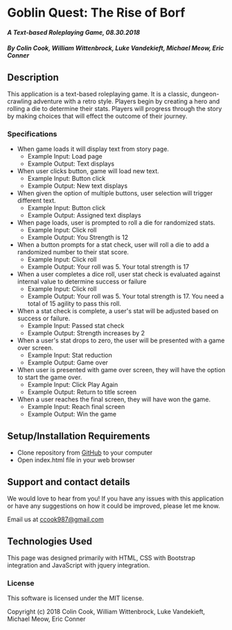 # **Goblin Quest: The Rise of Borf**

#### _A Text-based Roleplaying Game, 08.30.2018_

##### By Colin Cook, William Wittenbrock, Luke Vandekieft, Michael Meow, Eric Conner

## Description

This application is a text-based roleplaying game. It is a classic, dungeon-crawling adventure with a retro style. Players begin by creating a hero and rolling a die to determine their stats. Players will progress through the story by making choices that will effect the outcome of their journey.

### Specifications

* When game loads it will display text from story page.
  * Example Input: Load page
  * Example Output: Text displays
* When user clicks button, game will load new text.
  * Example Input: Button click
  * Example Output: New text displays
* When given the option of multiple buttons, user selection will trigger different text.
  * Example Input: Button click
  * Example Output: Assigned text displays
* When page loads, user is prompted to roll a die for randomized stats.
  * Example Input: Click roll
  * Example Output: You Strength is 12
* When a button prompts for a stat check, user will roll a die to add a randomized number to their stat score.
  * Example Input: Click roll
  * Example Output: Your roll was 5. Your total strength is 17
* When a user completes a dice roll, user stat check is evaluated against internal value to determine success or failure
  * Example Input: Click roll
  * Example Output: Your roll was 5. Your total strength is 17. You need a total of 15 agility to pass this roll.
* When a stat check is complete, a user's stat will be adjusted based on success or failure.
  * Example Input: Passed stat check
  * Example Output: Strength increases by 2
* When a user's stat drops to zero, the user will be presented with a game over screen.
  * Example Input: Stat reduction
  * Example Output: Game over
* When user is presented with game over screen, they will have the option to start the game over.
  * Example Input: Click Play Again
  * Example Output: Return to title screen
* When a user reaches the final screen, they will have won the game.
  * Example Input: Reach final screen
  * Example Output: Win the game

## Setup/Installation Requirements

* Clone repository from [GitHub](https://github.com/MichaelMeow/adventure_rpg.git) to your computer
* Open index.html file in your web browser

## Support and contact details

We would love to hear from you! If you have any issues with this application or have any suggestions on how it could be improved, please let me know.

Email us at [ccook987@gmail.com](mailto:ccook987@gmail.com)

## Technologies Used

This page was designed primarily with HTML, CSS with Bootstrap integration and JavaScript with jquery integration.

### License

This software is licensed under the MIT license.

Copyright (c) 2018 Colin Cook, William Wittenbrock, Luke Vandekieft, Michael Meow, Eric Conner
